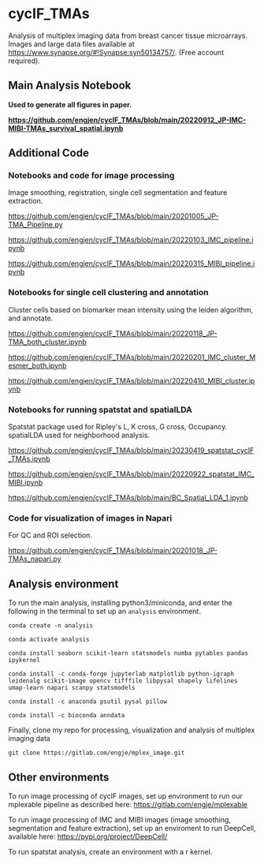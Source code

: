 # cycIF_TMAs

Analysis of multiplex imaging data from breast cancer tissue microarrays. Images and large data files available at https://www.synapse.org/#!Synapse:syn50134757/. (Free account required).

## Main Analysis Notebook

**Used to generate all figures in paper.**

**https://github.com/engjen/cycIF_TMAs/blob/main/20220912_JP-IMC-MIBI-TMAs_survival_spatial.ipynb**


## Additional Code

### Notebooks and code for image processing

Image smoothing, registration, single cell segmentation and feature extraction. 

https://github.com/engjen/cycIF_TMAs/blob/main/20201005_JP-TMA_Pipeline.py

https://github.com/engjen/cycIF_TMAs/blob/main/20220103_IMC_pipeline.ipynb

https://github.com/engjen/cycIF_TMAs/blob/main/20220315_MIBI_pipeline.ipynb

### Notebooks for single cell clustering and annotation

Cluster cells based on biomarker mean intensity using the leiden algorithm, and annotate.

https://github.com/engjen/cycIF_TMAs/blob/main/20220118_JP-TMA_both_cluster.ipynb

https://github.com/engjen/cycIF_TMAs/blob/main/20220201_IMC_cluster_Mesmer_both.ipynb

https://github.com/engjen/cycIF_TMAs/blob/main/20220410_MIBI_cluster.ipynb

### Notebooks for running spatstat and spatialLDA

Spatstat package used for Ripley's L, K cross, G cross, Occupancy. spatialLDA used for neighborhood analysis.

https://github.com/engjen/cycIF_TMAs/blob/main/20230419_spatstat_cycIF_TMAs.ipynb

https://github.com/engjen/cycIF_TMAs/blob/main/20220922_spatstat_IMC_MIBI.ipynb

https://github.com/engjen/cycIF_TMAs/blob/main/BC_Spatial_LDA_1.ipynb

### Code for visualization of images in Napari 

For QC and ROI selection.

https://github.com/engjen/cycIF_TMAs/blob/main/20201018_JP-TMAs_napari.py


## Analysis environment

To run the main analysis, installing python3/miniconda, and enter the following in the terminal to set up an `analysis` environment. 

`conda create -n analysis`

`conda activate analysis`

`conda install seaborn scikit-learn statsmodels numba pytables pandas ipykernel`

`conda install -c conda-forge jupyterlab matplotlib python-igraph leidenalg scikit-image opencv tifffile libpysal shapely lifelines umap-learn napari scanpy statsmodels`

`conda install -c anaconda psutil pysal pillow`

`conda install -c bioconda anndata`

Finally, clone my repo for processing, visualization and analysis of multiplex imaging data

`git clone https://gitlab.com/engje/mplex_image.git`

## Other environments

To run image processing of cycIF images, set up environment to run our mplexable pipeline as described here:
https://gitlab.com/engje/mplexable

To run image processing of IMC and MIBI images (image smoothing, segmentation and feature extraction), set up an enviroment to run DeepCell, available here: https://pypi.org/project/DeepCell/

To run spatstat analysis, create an environment with a r kernel.
